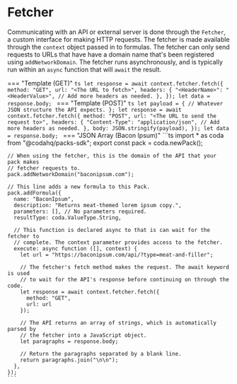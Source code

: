 # Fetcher

Communicating with an API or external server is done through the `Fetcher`, a custom interface for making HTTP requests. The fetcher is made available through the `context` object passed in to formulas. The fetcher can only send requests to URLs that have have a domain name that's been registered using `addNetworkDomain`. The fetcher runs asynchronously, and is typically run within an `async` function that will `await` the result.

=== "Template (GET)"
    ```ts
    let response = await context.fetcher.fetch({
      method: "GET",
      url: "<The URL to fetch>",
      headers: {
        "<HeaderName>": "<HeaderValue>",
        // Add more headers as needed.
      },
    });
    let data = response.body;
    ```
=== "Template (POST)"
    ```ts
    let payload = {
      // Whatever JSON structure the API expects.
    };
    let response = await context.fetcher.fetch({
      method: "POST",
      url: "<The URL to send the request to>",
      headers: {
        "Content-Type": "application/json",
        // Add more headers as needed.
      },
      body: JSON.stringify(payload),
    });
    let data = response.body;
    ```
=== "JSON Array (Bacon Ipsum)"
    ```ts
    import * as coda from "@codahq/packs-sdk";
    export const pack = coda.newPack();

    // When using the fetcher, this is the domain of the API that your pack makes
    // fetcher requests to.
    pack.addNetworkDomain("baconipsum.com");

    // This line adds a new formula to this Pack.
    pack.addFormula({
      name: "BaconIpsum",
      description: "Returns meat-themed lorem ipsum copy.",
      parameters: [], // No parameters required.
      resultType: coda.ValueType.String,

      // This function is declared async to that is can wait for the fetcher to
      // complete. The context parameter provides access to the fetcher.
      execute: async function ([], context) {
        let url = "https://baconipsum.com/api/?type=meat-and-filler";

        // The fetcher's fetch method makes the request. The await keyword is used
        // to wait for the API's response before continuing on through the code.
        let response = await context.fetcher.fetch({
          method: "GET",
          url: url
        });

        // The API returns an array of strings, which is automatically parsed by
        // the fetcher into a JavaScript object.
        let paragraphs = response.body;

        // Return the paragraphs separated by a blank line.
        return paragraphs.join("\n\n");
      },
    });
    ```
